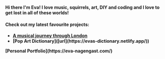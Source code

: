 <b>Hi there <b> 
I'm Eva!
I love music, squirrels, art, DIY and coding and I love to get lost in all of these worlds!
<h4>Check out my latest favourite projects:</h4>
<ul>
  <li> <a href="(https://london-music-journey.netlify.app/)">A musical journey through London</a></li>
  <li> [Pop Art Dictionary]([url](https://evas-dictionary.netlify.app/))</li></ul>
     [Personal Portfolio](https://eva-nagengast.com/)



<!--
**EvaNagengast/EvaNagengast** is a ✨ _special_ ✨ repository because its `README.md` (this file) appears on your GitHub profile.

Here are some ideas to get you started:

- 🔭 I’m currently working on ...
- 🌱 I’m currently learning ...
- 👯 I’m looking to collaborate on ...
- 🤔 I’m looking for help with ...
- 💬 Ask me about ...
- 📫 How to reach me: ...
- 😄 Pronouns: ...
- ⚡ Fun fact: ...
-->
